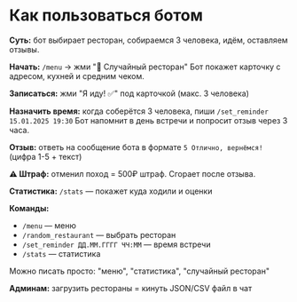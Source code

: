 # Как пользоваться ботом

**Суть:** бот выбирает ресторан, собираемся 3 человека, идём, оставляем отзывы.

**Начать:** `/menu` → жми "🎲 Случайный ресторан"
Бот покажет карточку с адресом, кухней и средним чеком.

**Записаться:** жми "Я иду! ✅" под карточкой (макс. 3 человека)

**Назначить время:** когда соберётся 3 человека, пиши `/set_reminder 15.01.2025 19:30`
Бот напомнит в день встречи и попросит отзыв через 3 часа.

**Отзыв:** ответь на сообщение бота в формате `5 Отлично, вернёмся!` (цифра 1-5 + текст)

**⚠️ Штраф:** отменил поход = 500₽ штраф. Сгорает после отзыва.

**Статистика:** `/stats` — покажет куда ходили и оценки

**Команды:**
- `/menu` — меню
- `/random_restaurant` — выбрать ресторан
- `/set_reminder ДД.ММ.ГГГГ ЧЧ:ММ` — время встречи
- `/stats` — статистика

Можно писать просто: "меню", "статистика", "случайный ресторан"

**Админам:** загрузить рестораны = кинуть JSON/CSV файл в чат

